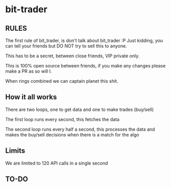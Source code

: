 # bit-trader

## RULES

  The first rule of bit_trader, is don't talk about bit_trader :P
  Just kidding, you can tell your friends but DO NOT try to sell this to anyone.

  This has to be a secret, between close friends, VIP private only.

  This is 100% open source between friends, if you make any changes please make a PR
  as so will I.

  When rings combined we can captain planet this shit.

## How it all works

  There are two loops, one to get data and one to make trades (buy/sell)

  The first loop runs every second, this fetches the data

  The second loop runs every half a second, this processes the data and makes the buy/sell
  decisions when there is a match for the algo  

## Limits

  We are limited to 120 API calls in a single second

## TO-DO

  
